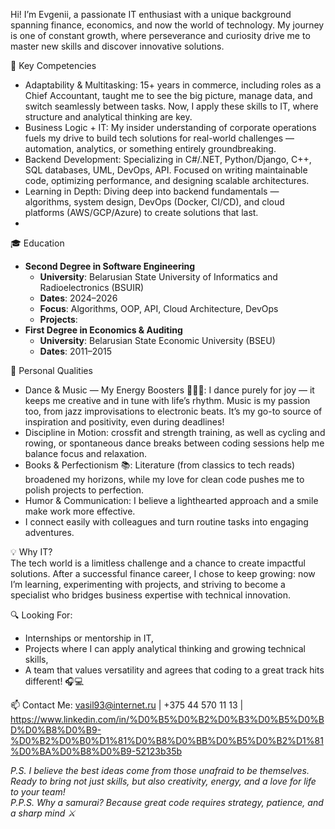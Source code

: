 Hi! I’m Evgenii, a passionate IT enthusiast with a unique background spanning finance, economics, and now the world of technology. 
My journey is one of constant growth, where perseverance and curiosity drive me to master new skills and discover innovative solutions.  

📌 Key Competencies  
- Adaptability & Multitasking: 15+ years in commerce, including roles as a Chief Accountant, taught me to see the big picture, manage data, and switch seamlessly between tasks. Now, I apply these skills to IT, where structure and analytical thinking are key.  
- Business Logic + IT: My insider understanding of corporate operations fuels my drive to build tech solutions for real-world challenges — automation, analytics, or something entirely groundbreaking.  
- Backend Development: Specializing in C#/.NET, Python/Django, C++, SQL databases, UML, DevOps, API. Focused on writing maintainable code, optimizing performance, and designing scalable architectures.   
- Learning in Depth: Diving deep into backend fundamentals — algorithms, system design, DevOps (Docker, CI/CD), and cloud platforms (AWS/GCP/Azure) to create solutions that last.
- 
🎓 Education  
- **Second Degree in Software Engineering**  
  - **University**: Belarusian State University of Informatics and Radioelectronics (BSUIR)  
  - **Dates**: 2024–2026  
  - **Focus**: Algorithms, OOP, API, Cloud Architecture, DevOps  
  - **Projects**:   
- **First Degree in Economics & Auditing**  
  - **University**: Belarusian State Economic University (BSEU) 
  - **Dates**: 2011–2015    

🌟 Personal Qualities  
- Dance & Music — My Energy Boosters 🕺🏻🎵: I dance purely for joy — it keeps me creative and in tune with life’s rhythm. Music is my passion too, from jazz improvisations to electronic beats. It’s my go-to source of inspiration and positivity, even during deadlines!  
- Discipline in Motion: crossfit and strength training, as well as cycling and rowing, or spontaneous dance breaks between coding sessions help me balance focus and relaxation.  
- Books & Perfectionism 📚: Literature (from classics to tech reads) broadened my horizons, while my love for clean code pushes me to polish projects to perfection.  
- Humor & Communication: I believe a lighthearted approach and a smile make work more effective.
- I connect easily with colleagues and turn routine tasks into engaging adventures.  

💡 Why IT?  
The tech world is a limitless challenge and a chance to create impactful solutions. After a successful finance career, I chose to keep growing: now I’m learning, experimenting with projects, and striving to become a specialist who bridges business expertise with technical innovation.  

🔍 Looking For:  
- Internships or mentorship in IT,  
- Projects where I can apply analytical thinking and growing technical skills,  
- A team that values versatility and agrees that coding to a great track hits different! 🎧💻  

📫 Contact Me:  vasil93@internet.ru | +375 44 570 11 13 | https://www.linkedin.com/in/%D0%B5%D0%B2%D0%B3%D0%B5%D0%BD%D0%B8%D0%B9-%D0%B2%D0%B0%D1%81%D0%B8%D0%BB%D0%B5%D0%B2%D1%81%D0%BA%D0%B8%D0%B9-52123b35b

*P.S. I believe the best ideas come from those unafraid to be themselves. 
Ready to bring not just skills, but also creativity, energy, and a love for life to your team!*  
*P.P.S. Why a samurai? Because great code requires strategy, patience, and a sharp mind ⚔️*

<!---
EvgeniiVasileuski/EvgeniiVasileuski is a ✨ special ✨ repository because its `README.md` (this file) appears on your GitHub profile.
You can click the Preview link to take a look at your changes.
--->
